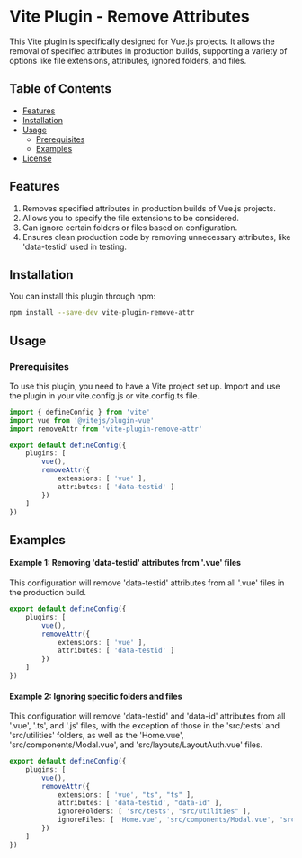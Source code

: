 # Vite Plugin - Remove Attributes

This Vite plugin is specifically designed for Vue.js projects. It allows the removal of specified attributes in
production builds, supporting a variety of options like file extensions, attributes, ignored folders, and files.

## Table of Contents

- [Features](#features)
- [Installation](#installation)
- [Usage](#usage)
    - [Prerequisites](#prerequisites)
    - [Examples](#examples)
- [License](#license)

## Features

1. Removes specified attributes in production builds of Vue.js projects.
2. Allows you to specify the file extensions to be considered.
3. Can ignore certain folders or files based on configuration.
4. Ensures clean production code by removing unnecessary attributes, like 'data-testid' used in testing.

## Installation

You can install this plugin through npm:

```sh
npm install --save-dev vite-plugin-remove-attr
```

## Usage

### Prerequisites

To use this plugin, you need to have a Vite project set up. Import and use the plugin in your vite.config.js or
vite.config.ts file.

```typescript
import { defineConfig } from 'vite'
import vue from '@vitejs/plugin-vue'
import removeAttr from 'vite-plugin-remove-attr'

export default defineConfig({
    plugins: [
        vue(),
        removeAttr({
            extensions: [ 'vue' ],
            attributes: [ 'data-testid' ]
        })
    ]
})

```

## Examples

#### Example 1: Removing 'data-testid' attributes from '.vue' files

This configuration will remove 'data-testid' attributes from all '.vue' files in the production build.

```typescript
export default defineConfig({
    plugins: [
        vue(),
        removeAttr({
            extensions: [ 'vue' ],
            attributes: [ 'data-testid' ]
        })
    ]
})
```

#### Example 2: Ignoring specific folders and files

This configuration will remove 'data-testid' and 'data-id' attributes from all '.vue', '.ts', and '.js' files, with the exception of those in the 'src/tests' and 'src/utilities' folders, as well as the 'Home.vue', 'src/components/Modal.vue', and 'src/layouts/LayoutAuth.vue' files.
```typescript
export default defineConfig({
    plugins: [
        vue(),
        removeAttr({
            extensions: [ 'vue', "ts", "ts" ],
            attributes: [ 'data-testid', "data-id" ],
            ignoreFolders: [ 'src/tests', "src/utilities" ],
            ignoreFiles: [ 'Home.vue', 'src/components/Modal.vue', "src/layouts/LayoutAuth.vue" ]
        })
    ]
})
```